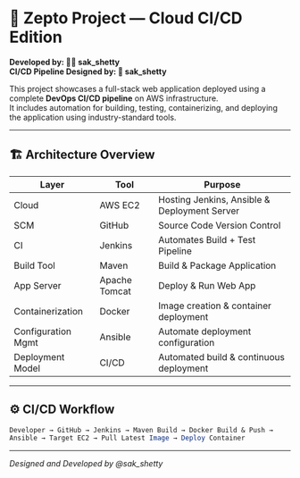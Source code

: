 # 🚀 Zepto Project — Cloud CI/CD Edition  
**Developed by: 👨‍💻 sak_shetty**  
**CI/CD Pipeline Designed by: 🔧 sak_shetty**

This project showcases a full-stack web application deployed using a complete **DevOps CI/CD pipeline** on AWS infrastructure.  
It includes automation for building, testing, containerizing, and deploying the application using industry-standard tools.

---

## 🏗️ Architecture Overview

| Layer | Tool | Purpose |
|-------|------|--------|
| Cloud | AWS EC2 | Hosting Jenkins, Ansible & Deployment Server |
| SCM | GitHub | Source Code Version Control |
| CI | Jenkins | Automates Build + Test Pipeline |
| Build Tool | Maven | Build & Package Application |
| App Server | Apache Tomcat | Deploy & Run Web App |
| Containerization | Docker | Image creation & container deployment |
| Configuration Mgmt | Ansible | Automate deployment configuration |
| Deployment Model | CI/CD | Automated build & continuous deployment |

---

## ⚙️ CI/CD Workflow
```mathematica
Developer → GitHub → Jenkins → Maven Build → Docker Build & Push → 
Ansible → Target EC2 → Pull Latest Image → Deploy Container
```
---
*Designed and Developed by @sak_shetty*